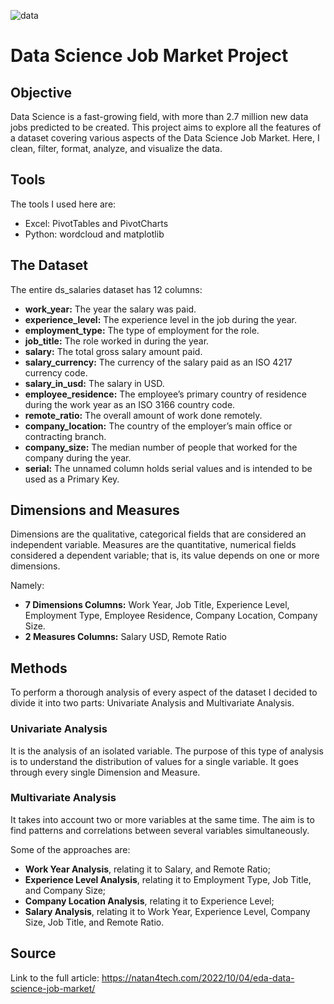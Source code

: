 ![data](https://user-images.githubusercontent.com/69180967/207455818-277624f8-0893-4ee5-a8ac-f8eb2de70b65.jpg)

# Data Science Job Market Project

## Objective

Data Science is a fast-growing field, with more than 2.7 million new data jobs predicted to be created. This project aims to explore all the features of a dataset covering various aspects of the Data Science Job Market. Here, I clean, filter, format, analyze, and visualize the data. 

## Tools

The tools I used here are: 
- Excel: PivotTables and PivotCharts
- Python: wordcloud and matplotlib

## The Dataset

The entire ds_salaries dataset has 12 columns:
- __work_year:__ The year the salary was paid.
- __experience_level:__ The experience level in the job during the year.
- __employment_type:__ The type of employment for the role.
- __job_title:__ The role worked in during the year.
- __salary:__ The total gross salary amount paid.
- __salary_currency:__ The currency of the salary paid as an ISO 4217 currency code.
- __salary_in_usd:__ The salary in USD.
- __employee_residence:__ The employee’s primary country of residence during the work year as an ISO 3166 country code.
- __remote_ratio:__ The overall amount of work done remotely.
- __company_location:__ The country of the employer’s main office or contracting branch.
- __company_size:__ The median number of people that worked for the company during the year.
- __serial:__ The unnamed column holds serial values and is intended to be used as a Primary Key.

## Dimensions and Measures

Dimensions are the qualitative, categorical fields that are considered an independent variable. Measures are the quantitative, numerical fields considered a dependent variable; that is, its value depends on one or more dimensions.

Namely:
- __7 Dimensions Columns:__ Work Year, Job Title, Experience Level, Employment Type, Employee Residence, Company Location, Company Size.
- __2 Measures Columns:__ Salary USD, Remote Ratio

## Methods

To perform a thorough analysis of every aspect of the dataset I decided to divide it into two parts: Univariate Analysis and Multivariate Analysis. 

### Univariate Analysis

It is the analysis of an isolated variable. The purpose of this type of analysis is to understand the distribution of values for a single variable. It goes through every single Dimension and Measure.  

### Multivariate Analysis

It takes into account two or more variables at the same time. The aim is to find patterns and correlations between several variables simultaneously.

Some of the approaches are:

- __Work Year Analysis__, relating it to Salary, and Remote Ratio;
- __Experience Level Analysis__, relating it to Employment Type, Job Title, and Company Size;
- __Company Location Analysis__, relating it to Experience Level;
- __Salary Analysis__, relating it to Work Year, Experience Level, Company Size, Job Title, and Remote Ratio.

## Source

Link to the full article: https://natan4tech.com/2022/10/04/eda-data-science-job-market/
